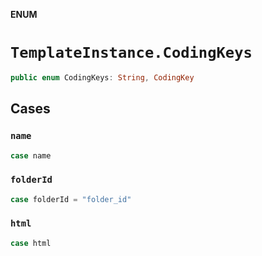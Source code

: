 **ENUM**

# `TemplateInstance.CodingKeys`

```swift
public enum CodingKeys: String, CodingKey
```

## Cases
### `name`

```swift
case name
```

### `folderId`

```swift
case folderId = "folder_id"
```

### `html`

```swift
case html
```
